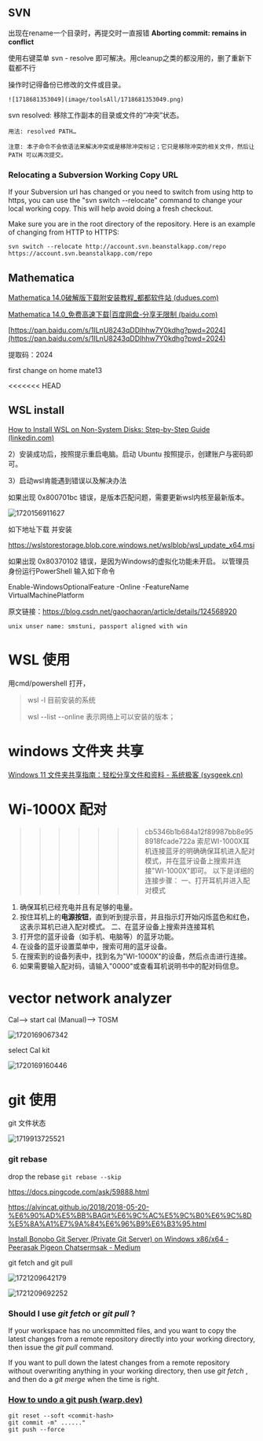 ## SVN

出现在rename一个目录时，再提交时一直报错 **Aborting commit: remains in conflict**

使用右键菜单 svn - resolve 即可解决。用cleanup之类的都没用的，删了重新下载都不行

操作时记得备份已修改的文件或目录。

    ![1718681353049](image/toolsAll/1718681353049.png)

svn resolved: 移除工作副本的目录或文件的“冲突”状态。

```
用法: resolved PATH…

注意: 本子命令不会依语法来解决冲突或是移除冲突标记；它只是移除冲突的相关文件，然后让 PATH 可以再次提交。

```

### Relocating a Subversion Working Copy URL

If your Subversion url has changed or you need to switch from using http to https, you can use the "svn switch --relocate" command to change your local working copy. This will help avoid doing a fresh checkout.

Make sure you are in the root directory of the repository. Here is an example of changing from HTTP to HTTPS:

```
svn switch --relocate http://account.svn.beanstalkapp.com/repo https://account.svn.beanstalkapp.com/repo
```

## Mathematica

[Mathematica 14.0破解版下载附安装教程_都都软件站 (dudues.com)](https://www.dudues.com/6313.html)

[Mathematica 14.0_免费高速下载|百度网盘-分享无限制 (baidu.com)](https://pan.baidu.com/s/1ILnU8243qDDlhhw7Y0kdhg?pwd=2024#list/path=%2Fsharelink1100640734561-909307838645240%2FMathematica%2014.0&parentPath=%2Fsharelink1100640734561-909307838645240)

[https://pan.baidu.com/s/1ILnU8243qDDlhhw7Y0kdhg?pwd=2024](https://pan.baidu.com/s/1ILnU8243qDDlhhw7Y0kdhg?pwd=2024)

提取码：2024

first change on home mate13

<<<<<<< HEAD

## WSL install

[How to Install WSL on Non-System Disks: Step-by-Step Guide (linkedin.com)](https://www.linkedin.com/pulse/how-install-wsl-non-system-disks-step-by-step-guide-ambu-vijayan)

2）安装成功后，按照提示重启电脑。启动 Ubuntu 按照提示，创建账户与密码即可。

3）启动wsl肯能遇到错误以及解决办法

如果出现 0x800701bc 错误，是版本匹配问题，需要更新wsl内核至最新版本。

![1720156911627](image/toolsAll/1720156911627.png)

如下地址下载 并安装

https://wslstorestorage.blob.core.windows.net/wslblob/wsl_update_x64.msi

如果出现 0x80370102 错误，是因为Windows的虚拟化功能未开启。
以管理员身份运行PowerShell 输入如下命令

Enable-WindowsOptionalFeature -Online -FeatureName VirtualMachinePlatform

原文链接：https://blog.csdn.net/gaochaoran/article/details/124568920

```
unix unser name: smstuni, passport aligned with win
```

# WSL  使用

用cmd/powershell 打开，

> wsl -l 目前安装的系统
>
> wsl --list --online 表示网络上可以安装的版本；

# windows 文件夹 共享

[Windows 11 文件夹共享指南：轻松分享文件和资料 - 系统极客 (sysgeek.cn)](https://www.sysgeek.cn/sharing-folders-windows-11/#:~:text=1%20%E4%BD%BF%E7%94%A8%20Windows%20%2B%20E%20%E5%BF%AB%E6%8D%B7%E9%94%AE%E6%89%93%E5%BC%80%E6%96%87%E4%BB%B6%E8%B5%84%E6%BA%90%E7%AE%A1%E7%90%86%E5%99%A8%E3%80%82,2%20%E5%9C%A8%E5%B7%A6%E4%BE%A7%E5%AF%BC%E8%88%AA%E6%A0%8F%E4%B8%AD%EF%BC%8C%E7%82%B9%E5%87%BB%E3%80%8C%E7%BD%91%E7%BB%9C%E3%80%8D%EF%BC%88%E6%9C%AC%E6%9C%BA%E9%9C%80%E8%A6%81%E5%90%AF%E7%94%A8%E7%BD%91%E7%BB%9C%E5%8F%91%E7%8E%B0%EF%BC%89%E3%80%82%20%E4%BB%8E%E5%88%97%E8%A1%A8%E4%B8%AD%E5%8F%8C%E5%87%BB%E5%85%B1%E4%BA%AB%E8%AE%BE%E5%A4%87%EF%BC%8C%E5%B0%B1%E5%8F%AF%E4%BB%A5%E6%89%93%E5%BC%80%E5%B9%B6%E6%B5%8F%E8%A7%88%E5%85%B1%E4%BA%AB%E7%9A%84%E6%96%87%E4%BB%B6%E5%A4%B9%E3%80%82%20%E9%80%9A%E8%BF%87%E3%80%8C%E7%BD%91%E7%BB%9C%E3%80%8D%E9%80%89%E9%A1%B9%E5%8F%91%E7%8E%B0%E5%B9%B6%E8%AE%BF%E9%97%AE%E5%85%B1%E4%BA%AB%E8%AE%BE%E5%A4%87%203%20%E5%A6%82%E6%9E%9C%E9%9C%80%E8%A6%81%E8%BA%AB%E4%BB%BD%E9%AA%8C%E8%AF%81%EF%BC%8C%E8%AF%B7%E8%BE%93%E5%85%A5%E7%9B%B8%E5%BA%94%E7%9A%84%E7%94%A8%E6%88%B7%E5%90%8D%E5%92%8C%E5%AF%86%E7%A0%81%EF%BC%8C%E7%84%B6%E5%90%8E%E8%AE%BF%E9%97%AE%E5%85%B1%E4%BA%AB%E6%96%87%E4%BB%B6%E5%A4%B9%E4%B8%AD%E7%9A%84%E6%96%87%E4%BB%B6%E3%80%82)

# Wi-1000X 配对

>>>>>>> cb5346b1b684a12f89987bb8e958918fcade722a
>>>>>>> 索尼WI-1000X耳机连接蓝牙的明确确保耳机进入配对模式，并在蓝牙设备上搜索并连接"WI-1000X"即可。
>>>>>>> 以下是详细的连接步骤：
>>>>>>> 一、打开耳机并进入配对模式
>>>>>>>
>>>>>>
>>>>>
>>>>
>>>
>>

1. 确保耳机已经充电并且有足够的电量。
2. 按住耳机上的**电源按钮**，直到听到提示音，并且指示灯开始闪烁蓝色和红色，这表示耳机已进入配对模式。
   二、在蓝牙设备上搜索并连接耳机
3. 打开您的蓝牙设备（如手机、电脑等）的蓝牙功能。
4. 在设备的蓝牙设置菜单中，搜索可用的蓝牙设备。
5. 在搜索到的设备列表中，找到名为"WI-1000X"的设备，然后点击进行连接。
6. 如果需要输入配对码，请输入"0000"或查看耳机说明书中的配对码信息。

# vector network analyzer

Cal--> start cal (Manual)--> TOSM

![1720169067342](image/toolsAll/1720169067342.png)

select Cal kit

![1720169160446](image/toolsAll/1720169160446.png)

# git 使用

git 文件状态

![1719913725521](image/toolsAll/1719913725521.png)

### git rebase

drop the rebase  `git rebase --skip`

https://docs.pingcode.com/ask/59888.html

https://alvincat.github.io/2018/2018-05-20-%E6%90%AD%E5%BB%BAGit%E6%9C%AC%E5%9C%B0%E6%9C%8D%E5%8A%A1%E7%9A%84%E6%96%B9%E6%B3%95.html

[Install Bonobo Git Server (Private Git Server) on Windows x86/x64 - Peerasak Pigeon Chatsermsak - Medium](https://pi6eon.medium.com/install-bonobo-git-server-private-git-server-on-windows-x86-x64-cfe5b55fea6d)

git fetch and git pull

![1721209642179](image/toolsAll/1721209642179.png)

![1721209692252](image/toolsAll/1721209692252.png)

### Should I use *git fetch* or  *git pull* ?

If your workspace has no uncommitted files, and you want to copy the latest changes from a remote repository directly into your working directory, then issue the *git pull* command.

If you want to pull down the latest changes from a remote repository without overwriting anything in your working directory, then use  *git fetch* , and then do a *git merge* when the time is right.


### [How to undo a git push (warp.dev)](https://www.warp.dev/terminus/undo-a-git-push#:~:text=If%20you%20need%20to%20make,to%20undo%20a%20git%20push.&text=Using%20the%20%2D%2Dsoft%20flag,be%20staged%20to%20be%20committed.)

```
git reset --soft <commit-hash>  
git commit -m" ......"  
git push --force
```
